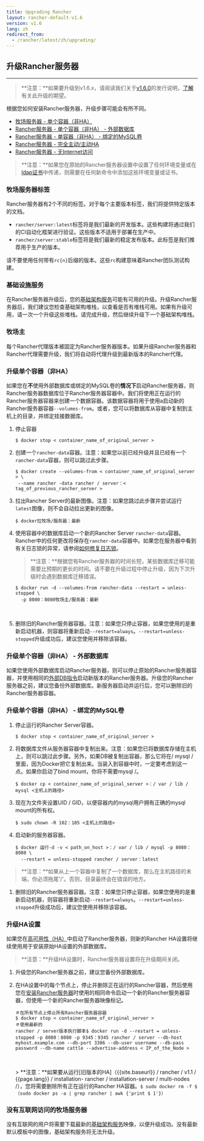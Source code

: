 ```yaml
---
title: Upgrading Rancher
layout: rancher-default-v1.6
version: v1.6
lang: zh
redirect_from:
  - /rancher/latest/zh/upgrading/
---
```


## 升级Rancher服务器

------

> **注意：**如果要升级到v1.6.x，请阅读我们关于[v1.6.0](https://github.com/rancher/rancher/releases/tag/v1.6.0)的发行说明，[了解](https://github.com/rancher/rancher/releases/tag/v1.6.0)有关此升级的期望。

根据您如何安装Rancher服务器，升级步骤可能会有所不同。

- [牧场服务器 - 单个容器（非HA）](https://github.com/rancher/rancher.github.io/blob/master/rancher/v1.6/en/upgrading/index.md#single-container)
- [Rancher服务器 - 单个容器（非HA） - 外部数据库](https://github.com/rancher/rancher.github.io/blob/master/rancher/v1.6/en/upgrading/index.md#single-container-external-database)
- [Rancher服务器 - 单容器（非HA） - 绑定的MySQL卷](https://github.com/rancher/rancher.github.io/blob/master/rancher/v1.6/en/upgrading/index.md#single-container-bind-mount)
- [Rancher服务器 - 完全主动/主动HA](https://github.com/rancher/rancher.github.io/blob/master/rancher/v1.6/en/upgrading/index.md#multi-nodes)
- [Rancher服务器 - 无Internet访问](https://github.com/rancher/rancher.github.io/blob/master/rancher/v1.6/en/upgrading/index.md#rancher-server-with-no-internet-access)

> **注意：**如果您在原始的Rancher服务器设置中设置了任何环境变量或在[ldap证书](https://github.com/rancher/rancher.github.io/blob/master/rancher/v1.6/en/upgrading/%7B%7Bsite.baseurl%7D%7D/rancher/%7B%7Bpage.version%7D%7D/%7B%7Bpage.lang%7D%7D/installing-rancher/installing-server/#enabling-active-directory-or-openldap-for-tls)中传递，则需要在任何新命令中添加这些环境变量或证书。

### 牧场服务器标签

Rancher服务器有2个不同的标签。对于每个主要版本标签，我们将提供特定版本的文档。

- `rancher/server:latest`标签将是我们最新的开发版本。这些构建将通过我们的CI自动化框架进行验证。这些版本不适用于部署在生产中。
- `rancher/server:stable`标签将是我们最新的稳定发布版本。此标签是我们推荐用于生产的版本。

请不要使用任何带有`rc{n}`后缀的版本。这些`rc`构建意味着Rancher团队测试构建。

### 基础设施服务

在Rancher服务器升级后，您的[基础架构服务](https://github.com/rancher/rancher.github.io/blob/master/rancher/v1.6/en/upgrading/%7B%7Bsite.baseurl%7D%7D/rancher/%7B%7Bpage.version%7D%7D/%7B%7Bpage.lang%7D%7D/rancher-services)可能有可用的升级。升级Rancher服务器后，我们建议您检查基础架构堆栈，以查看是否有堆栈可用。如果有升级可用，请一次一个升级这些堆栈。请完成升级，然后继续升级下一个基础架构堆栈。

### 牧场主

每个Rancher代理版本被固定为Rancher服务器版本。如果升级Rancher服务器和Rancher代理需要升级，我们将自动将代理升级到最新版本的Rancher代理。

### 升级单个容器（非HA）

如果您在**不**使用外部数据库或绑定的MySQL卷的**情况下**启动Rancher服务器，则Rancher服务器数据库位于Rancher服务器容器中。我们将使用正在运行的Rancher服务器容器来创建一个数据容器。该数据容器将用于使用a启动新的Rancher服务器容器`--volumes-from`。或者，您可以将数据库从容器中复制到主机上的目录，并绑定挂接数据库。

1. 停止容器

   ```
   $ docker stop < container_name_of_original_server >
   ```

2. 创建一个`rancher-data`容器。注意：如果您以前已经升级并且已经有一个`rancher-data`容器，则可以跳过此步骤。

   ```
   $ docker create --volumes-from < container_name_of_original_server > \
    --name rancher -data rancher / server：< tag_of_previous_rancher_server >
   ```

3. 拉出Rancher Server的最新图像。注意：如果您跳过此步骤并尝试运行`latest`图像，则不会自动拉出更新的图像。

   ```
   $ docker拉牧场/服务器：最新
   ```

4. 使用容器中的数据库启动一个新的Rancher Server `rancher-data`容器。Rancher中的任何更改将保存在`rancher-data`容器中。如果您在服务器中看到有关日志锁的异常，请参阅[如何修复日志锁](https://github.com/rancher/rancher.github.io/blob/master/rancher/v1.6/en/upgrading/%7B%7Bsite.baseurl%7D%7D/rancher/%7B%7Bpage.version%7D%7D/%7B%7Bpage.lang%7D%7D/faqs/server/#databaselock)。

   > **注意：**根据您有Rancher服务器的时间长短，某些数据库迁移可能需要比预期的更长的时间。请不要在升级过程中停止升级，因为下次升级时会遇到数据库迁移错误。

   ```
   $ docker run -d --volumes-from rancher-data --restart = unless-stopped \
     -p 8080：8080牧场主/服务器：最新
   ```

   ​

5. 删除旧的Rancher服务器容器。注意：如果您只停止容器，如果您使用的是重新启动机器，则容器将重新启动`--restart=always`。`--restart=unless-stopped`升级成功后，建议您使用并移除该容器。

### 升级单个容器（非HA） - 外部数据库

如果您使用外部数据库启动Rancher服务器，则可以停止原始的Rancher服务器容器，并使用相同的[外部DB指令](https://github.com/rancher/rancher.github.io/blob/master/rancher/v1.6/en/upgrading/%7B%7Bsite.baseurl%7D%7D/rancher/%7B%7Bpage.version%7D%7D/%7B%7Bpage.lang%7D%7D/installing-rancher/installing-server/#single-container-external-database)启动新版本的Rancher服务器。升级您的Rancher服务器之前，建议您备份外部数据库。新服务器启动并运行后，您可以删除旧的Rancher服务器容器。

### 升级单个容器（非HA） - 绑定的MySQL卷

1. 停止运行的Rancher Server容器。

   ```
   $ docker stop < container_name_of_original_server >
   ```

2. 将数据库文件从服务器容器中复制出来。注意：如果您已将数据库存储在主机上，则可以跳过此步骤。另外，如果DB被复制出容器，那么它将在/ mysql /里面，因为Docker把它复制出来。当装入到容器中时，一定要考虑到这一点。如果你启动了bind mount，你将不需要mysql /。

   ```
   $ docker cp < container_name_of_original_server >：/ var / lib / mysql <主机上的路径>
   ```

3. 现在为文件夹设置UID / GID，以便容器内的mysql用户拥有正确的mysql mount的所有权。

   ```
   $ sudo chown -R 102：105 <主机上的路径>
   ```

4. 启动新的服务器容器。

   ```
   $ docker 运行-d -v < path_on_host >：/ var / lib / mysql -p 8080：8080 \
     --restart = unless-stopped rancher / server：latest
   ```

> **注意：**如果从上一个容器中复制了一个数据库，那么在主机路径的末端，你必须拖尾'/'。否则，目录最终会在错误的地方。

1. 删除旧的Rancher服务器容器。注意：如果您只停止容器，如果您使用的是重新启动机器，则容器将重新启动`--restart=always`。`--restart=unless-stopped`升级成功后，建议您使用并移除该容器。

### 升级HA设置

如果您在[高可用性（HA）](https://github.com/rancher/rancher.github.io/blob/master/rancher/v1.6/en/upgrading/%7B%7Bsite.baseurl%7D%7D/rancher/%7B%7Bpage.version%7D%7D/%7B%7Bpage.lang%7D%7D/installing-rancher/installing-server/#multi-nodes)中启动了Rancher服务器，则新的Rancher HA设置将继续使用用于安装原始HA设置的外部数据库。

> **注意：**升级HA设置时，Rancher服务器设置将在升级期间关闭。

1. 升级您的Rancher服务器之前，建议您备份外部数据库。

2. 在HA设置中的每个节点上，停止并删除正在运行的Rancher容器，然后使用您在[安装Rancher服务器](https://github.com/rancher/rancher.github.io/blob/master/rancher/v1.6/en/upgrading/%7B%7Bsite.baseurl%7D%7D/installing-rancher/installing-server/#multi-nodes)时使用的相同命令启动一个新的Rancher服务器容器，但使用一个新的Rancher服务器映像标记。

   ```
   ＃在所有节点上停止所有Rancher服务器容器 
   $ docker stop < container_name_of_original_server > 
   ＃使用最新的 
   rancher / server版本执行脚本$ docker run -d --restart = unless-stopped -p 8080：8080 -p 9345：9345 rancher / server --db-host myhost.example.com --db-port 3306 --db-user username --db-pass password --db-name cattle --advertise-address < IP_of_the_Node >
   ```

   ​

   \> **注意：**如果要从运行[旧版本的HA]（{{site.baseurl}} / rancher / v1.1 / {{page.lang}} / installation- rancher / installation-server / multi-nodes /），您将需要删除所有正在运行的Rancher HA容器。`$ sudo docker rm -f $（sudo docker ps -a | grep rancher | awk {'print $ 1'}）`

### 没有互联网访问的牧场服务器

没有互联网的用户将需要下载最新的[基础架构服务](https://github.com/rancher/rancher.github.io/blob/master/rancher/v1.6/en/upgrading/%7B%7Bsite.baseurl%7D%7D/rancher/%7B%7Bpage.version%7D%7D/%7B%7Bpage.lang%7D%7D/rancher-services)映像，以便升级成功。没有最新默认模板中的图像，基础架构服务将无法升级。